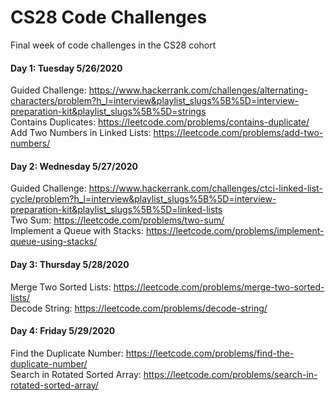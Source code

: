 # CS28 Code Challenges
Final week of code challenges in the CS28 cohort

#### Day 1: Tuesday 5/26/2020  
Guided Challenge: https://www.hackerrank.com/challenges/alternating-characters/problem?h_l=interview&playlist_slugs%5B%5D=interview-preparation-kit&playlist_slugs%5B%5D=strings  
Contains Duplicates: https://leetcode.com/problems/contains-duplicate/  
Add Two Numbers in Linked Lists: https://leetcode.com/problems/add-two-numbers/  

#### Day 2: Wednesday 5/27/2020  
Guided Challenge: https://www.hackerrank.com/challenges/ctci-linked-list-cycle/problem?h_l=interview&playlist_slugs%5B%5D=interview-preparation-kit&playlist_slugs%5B%5D=linked-lists  
Two Sum: https://leetcode.com/problems/two-sum/  
Implement a Queue with Stacks: https://leetcode.com/problems/implement-queue-using-stacks/  

#### Day 3: Thursday 5/28/2020  
Merge Two Sorted Lists: https://leetcode.com/problems/merge-two-sorted-lists/  
Decode String: https://leetcode.com/problems/decode-string/  

#### Day 4: Friday 5/29/2020  
Find the Duplicate Number: https://leetcode.com/problems/find-the-duplicate-number/  
Search in Rotated Sorted Array: https://leetcode.com/problems/search-in-rotated-sorted-array/  
